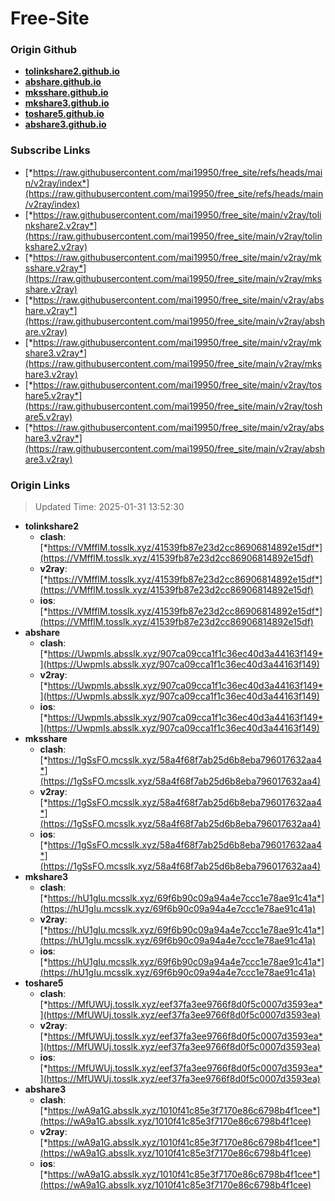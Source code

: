 # Free-Site

### Origin Github

- [**tolinkshare2.github.io**](https://github.com/tolinkshare2/tolinkshare2.github.io)
- [**abshare.github.io**](https://github.com/abshare/abshare.github.io)
- [**mksshare.github.io**](https://github.com/mksshare/mksshare.github.io)
- [**mkshare3.github.io**](https://github.com/mkshare3/mkshare3.github.io)
- [**toshare5.github.io**](https://github.com/toshare5/toshare5.github.io)
- [**abshare3.github.io**](https://github.com/abshare3/abshare3.github.io)

### Subscribe Links

- [*https://raw.githubusercontent.com/mai19950/free_site/refs/heads/main/v2ray/index*](https://raw.githubusercontent.com/mai19950/free_site/refs/heads/main/v2ray/index)
- [*https://raw.githubusercontent.com/mai19950/free_site/main/v2ray/tolinkshare2.v2ray*](https://raw.githubusercontent.com/mai19950/free_site/main/v2ray/tolinkshare2.v2ray)
- [*https://raw.githubusercontent.com/mai19950/free_site/main/v2ray/mksshare.v2ray*](https://raw.githubusercontent.com/mai19950/free_site/main/v2ray/mksshare.v2ray)
- [*https://raw.githubusercontent.com/mai19950/free_site/main/v2ray/abshare.v2ray*](https://raw.githubusercontent.com/mai19950/free_site/main/v2ray/abshare.v2ray)
- [*https://raw.githubusercontent.com/mai19950/free_site/main/v2ray/mkshare3.v2ray*](https://raw.githubusercontent.com/mai19950/free_site/main/v2ray/mkshare3.v2ray)
- [*https://raw.githubusercontent.com/mai19950/free_site/main/v2ray/toshare5.v2ray*](https://raw.githubusercontent.com/mai19950/free_site/main/v2ray/toshare5.v2ray)
- [*https://raw.githubusercontent.com/mai19950/free_site/main/v2ray/abshare3.v2ray*](https://raw.githubusercontent.com/mai19950/free_site/main/v2ray/abshare3.v2ray)

### Origin Links

> Updated Time: 2025-01-31 13:52:30

- **tolinkshare2**
  - **clash**: [*https://VMfflM.tosslk.xyz/41539fb87e23d2cc86906814892e15df*](https://VMfflM.tosslk.xyz/41539fb87e23d2cc86906814892e15df)
  - **v2ray**: [*https://VMfflM.tosslk.xyz/41539fb87e23d2cc86906814892e15df*](https://VMfflM.tosslk.xyz/41539fb87e23d2cc86906814892e15df)
  - **ios**: [*https://VMfflM.tosslk.xyz/41539fb87e23d2cc86906814892e15df*](https://VMfflM.tosslk.xyz/41539fb87e23d2cc86906814892e15df)
- **abshare**
  - **clash**: [*https://UwpmIs.absslk.xyz/907ca09cca1f1c36ec40d3a44163f149*](https://UwpmIs.absslk.xyz/907ca09cca1f1c36ec40d3a44163f149)
  - **v2ray**: [*https://UwpmIs.absslk.xyz/907ca09cca1f1c36ec40d3a44163f149*](https://UwpmIs.absslk.xyz/907ca09cca1f1c36ec40d3a44163f149)
  - **ios**: [*https://UwpmIs.absslk.xyz/907ca09cca1f1c36ec40d3a44163f149*](https://UwpmIs.absslk.xyz/907ca09cca1f1c36ec40d3a44163f149)
- **mksshare**
  - **clash**: [*https://1gSsFO.mcsslk.xyz/58a4f68f7ab25d6b8eba796017632aa4*](https://1gSsFO.mcsslk.xyz/58a4f68f7ab25d6b8eba796017632aa4)
  - **v2ray**: [*https://1gSsFO.mcsslk.xyz/58a4f68f7ab25d6b8eba796017632aa4*](https://1gSsFO.mcsslk.xyz/58a4f68f7ab25d6b8eba796017632aa4)
  - **ios**: [*https://1gSsFO.mcsslk.xyz/58a4f68f7ab25d6b8eba796017632aa4*](https://1gSsFO.mcsslk.xyz/58a4f68f7ab25d6b8eba796017632aa4)
- **mkshare3**
  - **clash**: [*https://hU1gIu.mcsslk.xyz/69f6b90c09a94a4e7ccc1e78ae91c41a*](https://hU1gIu.mcsslk.xyz/69f6b90c09a94a4e7ccc1e78ae91c41a)
  - **v2ray**: [*https://hU1gIu.mcsslk.xyz/69f6b90c09a94a4e7ccc1e78ae91c41a*](https://hU1gIu.mcsslk.xyz/69f6b90c09a94a4e7ccc1e78ae91c41a)
  - **ios**: [*https://hU1gIu.mcsslk.xyz/69f6b90c09a94a4e7ccc1e78ae91c41a*](https://hU1gIu.mcsslk.xyz/69f6b90c09a94a4e7ccc1e78ae91c41a)
- **toshare5**
  - **clash**: [*https://MfUWUj.tosslk.xyz/eef37fa3ee9766f8d0f5c0007d3593ea*](https://MfUWUj.tosslk.xyz/eef37fa3ee9766f8d0f5c0007d3593ea)
  - **v2ray**: [*https://MfUWUj.tosslk.xyz/eef37fa3ee9766f8d0f5c0007d3593ea*](https://MfUWUj.tosslk.xyz/eef37fa3ee9766f8d0f5c0007d3593ea)
  - **ios**: [*https://MfUWUj.tosslk.xyz/eef37fa3ee9766f8d0f5c0007d3593ea*](https://MfUWUj.tosslk.xyz/eef37fa3ee9766f8d0f5c0007d3593ea)
- **abshare3**
  - **clash**: [*https://wA9a1G.absslk.xyz/1010f41c85e3f7170e86c6798b4f1cee*](https://wA9a1G.absslk.xyz/1010f41c85e3f7170e86c6798b4f1cee)
  - **v2ray**: [*https://wA9a1G.absslk.xyz/1010f41c85e3f7170e86c6798b4f1cee*](https://wA9a1G.absslk.xyz/1010f41c85e3f7170e86c6798b4f1cee)
  - **ios**: [*https://wA9a1G.absslk.xyz/1010f41c85e3f7170e86c6798b4f1cee*](https://wA9a1G.absslk.xyz/1010f41c85e3f7170e86c6798b4f1cee)
